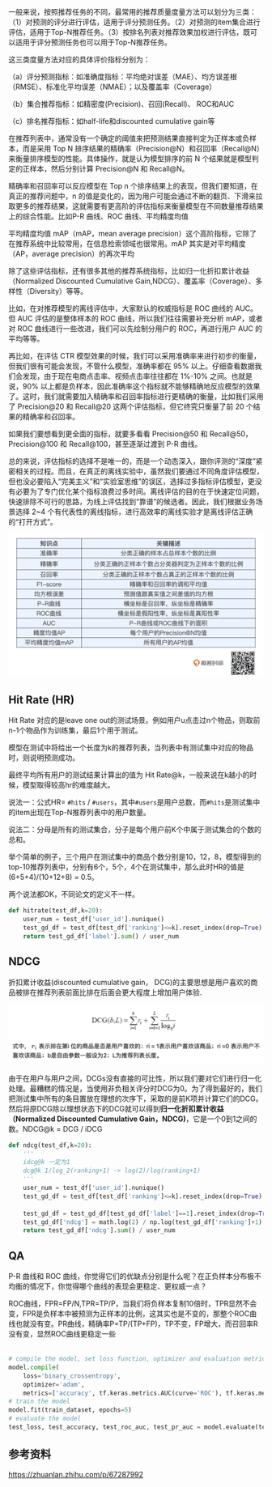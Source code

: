 
一般来说，按照推荐任务的不同，最常用的推荐质量度量方法可以划分为三类：（1）对预测的评分进行评估，适用于评分预测任务。（2）对预测的item集合进行评估，适用于Top-N推荐任务。（3）按排名列表对推荐效果加权进行评估，既可以适用于评分预测任务也可以用于Top-N推荐任务。

这三类度量方法对应的具体评价指标分别为：

（a）评分预测指标：如准确度指标：平均绝对误差（MAE）、均方误差根（RMSE）、标准化平均误差（NMAE）；以及覆盖率（Coverage）

（b）集合推荐指标：如精密度(Precision)、召回(Recall)、 ROC和AUC

（c）排名推荐指标：如half-life和discounted cumulative gain等


在推荐列表中，通常没有一个确定的阈值来把预测结果直接判定为正样本或负样本，而是采用 Top N  排序结果的精确率（Precision@N）和召回率（Recall@N）来衡量排序模型的性能。具体操作，就是认为模型排序的前 N 个结果就是模型判定的正样本，然后分别计算 Precision@N 和 Recall@N。

精确率和召回率可以反应模型在 Top n 个排序结果上的表现，但我们要知道，在真正的推荐问题中，n 的值是变化的，因为用户可能会通过不断的翻页、下滑来拉取更多的推荐结果，这就需要有更高阶的评估指标来衡量模型在不同数量推荐结果上的综合性能。比如P-R 曲线、ROC 曲线、平均精度均值

平均精度均值 mAP（mAP，mean average precision）这个高阶指标，它除了在推荐系统中比较常用，在信息检索领域也很常用。mAP 其实是对平均精度（AP，average precision）的再次平均

除了这些评估指标，还有很多其他的推荐系统指标，比如归一化折扣累计收益（Normalized Discounted Cumulative Gain,NDCG）、覆盖率（Coverage）、多样性（Diversity）等等。

比如，在对推荐模型的离线评估中，大家默认的权威指标是 ROC 曲线的 AUC。但 AUC 评估的是整体样本的 ROC 曲线，所以我们往往需要补充分析 mAP，或者对 ROC 曲线进行一些改进，我们可以先绘制分用户的 ROC，再进行用户 AUC 的平均等等。

再比如，在评估 CTR 模型效果的时候，我们可以采用准确率来进行初步的衡量，但我们很有可能会发现，不管什么模型，准确率都在 95% 以上。仔细查看数据我们会发现，由于现在电商点击率、视频点击率往往都在 1%-10% 之间。也就是说，90% 以上都是负样本，因此准确率这个指标就不能够精确地反应模型的效果了。这时，我们就需要加入精确率和召回率指标进行更精确的衡量，比如我们采用了 Precision@20 和 Recall@20 这两个评估指标，但它终究只衡量了前 20 个结果的精确率和召回率。

如果我们要想看到更全面的指标，就要多看看 Precision@50 和 Recall@50，Precision@100 和 Recall@100，甚至逐渐过渡到 P-R 曲线。

总的来说，评估指标的选择不是唯一的，而是一个动态深入，跟你评测的“深度”紧密相关的过程。而且，在真正的离线实验中，虽然我们要通过不同角度评估模型，但也没必要陷入“完美主义”和“实验室思维”的误区，选择过多指标评估模型，更没有必要为了专门优化某个指标浪费过多时间。离线评估的目的在于快速定位问题，快速排除不可行的思路，为线上评估找到“靠谱”的候选者。因此，我们根据业务场景选择 2~4 个有代表性的离线指标，进行高效率的离线实验才是离线评估正确的“打开方式”。

![img](img/e1a0566473b367633f0d18346608661a.jpeg)

## Hit Rate (HR)

Hit Rate 对应的是leave one out的测试场景。例如用户u点击过n个物品，则取前n-1个物品作为训练集，最后1个用于测试。

模型在测试中将给出一个长度为k的推荐列表，当列表中有测试集中对应的物品时，则说明预测成功。

最终平均所有用户的测试结果计算出的值为 Hit Rate@k，一般来说在k越小的时候，模型取得较高hr的难度越大。

说法一：公式HR= `#hits` / `#users`，其中`#users`是用户总数，而`#hits`是测试集中的item出现在Top-N推荐列表中的用户数量。

说法二：分母是所有的测试集合，分子是每个用户前K个中属于测试集合的个数的总和。

举个简单的例子，三个用户在测试集中的商品个数分别是10，12，8，模型得到的top-10推荐列表中，分别有6个，5个，4个在测试集中，那么此时HR的值是(6+5+4)/(10+12+8) = 0.5。

两个说法都OK，不同论文的定义不一样。

```python
def hitrate(test_df,k=20):
	user_num = test_df['user_id'].nunique()
	test_gd_df = test_df[test_df['ranking']<=k].reset_index(drop=True)
	return test_gd_df['label'].sum() / user_num
```


## NDCG
折扣累计收益(discounted cumulative gain， DCG)的主要思想是用户喜欢的商品被排在推荐列表前面比排在后面会更大程度上增加用户体验.

![](img/Pasted%20image%2020221114214729.png)

由于在用户与用户之间，DCGs没有直接的可比性，所以我们要对它们进行归一化处理。最糟糕的情况是，当使用非负相关评分时DCG为0。为了得到最好的，我们把测试集中所有的条目置放在理想的次序下，采取的是前K项并计算它们的DCG。然后将原DCG除以理想状态下的DCG就可以得到**归一化折扣累计收益（Normalized Discounted Cumulative Gain，NDCG)**，它是一个0到1之间的数。NDCG@k = DCG / iDCG


```python
def ndcg(test_df,k=20):
    '''
    idcg@k 一定为1
    dcg@k 1/log_2(ranking+1) -> log(2)/log(ranking+1)
    '''
    user_num = test_df['user_id'].nunique()
    test_gd_df = test_df[test_df['ranking']<=k].reset_index(drop=True)
    
    test_gd_df = test_gd_df[test_gd_df['label']==1].reset_index(drop=True)
    test_gd_df['ndcg'] = math.log(2) / np.log(test_gd_df['ranking']+1)
    return test_gd_df['ndcg'].sum() / user_num
```

## QA

P-R 曲线和 ROC 曲线，你觉得它们的优缺点分别是什么呢？在正负样本分布极不均衡的情况下，你觉得哪个曲线的表现会更稳定、更权威一点？

ROC曲线，FPR=FP/N,TPR=TP/P，当我们将负样本复制10倍时，TPR显然不会变，FPR是负样本中被预测为正样本的比例，这其实也是不变的，那整个ROC曲线也就没有变。PR曲线，精确率P=TP/(TP+FP)，TP不变，FP增大，而召回率R没有变，显然ROC曲线更稳定一些

```python

# compile the model, set loss function, optimizer and evaluation metrics
model.compile(
    loss='binary_crossentropy',
    optimizer='adam',
    metrics=['accuracy', tf.keras.metrics.AUC(curve='ROC'), tf.keras.metrics.AUC(curve='PR')])
# train the model
model.fit(train_dataset, epochs=5)
# evaluate the model
test_loss, test_accuracy, test_roc_auc, test_pr_auc = model.evaluate(test_dataset)
```

## 参考资料

https://zhuanlan.zhihu.com/p/67287992


